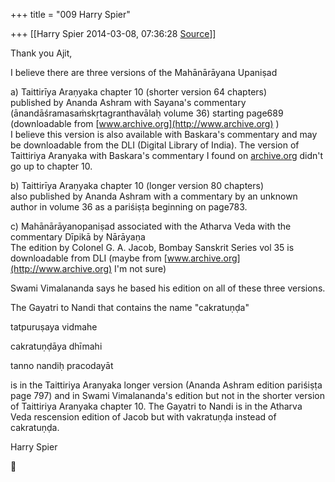 +++
title = "009 Harry Spier"

+++
[[Harry Spier	2014-03-08, 07:36:28 [Source](https://groups.google.com/g/samskrita/c/QNFPhuj73XE)]]



  

Thank you Ajit,  

I believe there are three versions of the Mahānārāyana Upaniṣad

  
a) Taittirīya Araṇyaka chapter 10 (shorter version 64 chapters)  
published by Ananda Ashram with Sayana's commentary (ānandāśramasaṁskṛtagranthavālaḥ volume 36) starting page689 (downloadable from [www.archive.org](http://www.archive.org) )  
I believe this version is also available with Baskara's commentary and may be downloadable from the DLI (Digital Library of India). The version of Taittiriya Aranyaka with Baskara's commentary I found on [archive.org](http://archive.org) didn't go up to chapter 10.  

b) Taittirīya Araṇyaka chapter 10 (longer version 80 chapters)  
also published by Ananda Ashram with a commentary by an unknown author in volume 36 as a pariśiṣṭa beginning on page783.  

c\) Mahānārāyanopaniṣad associated with the Atharva Veda with the commentary Dīpikā by Nārāyaṇa  
The edition by Colonel G. A. Jacob, Bombay Sanskrit Series vol 35 is downloadable from DLI (maybe from [www.archive.org](http://www.archive.org) I'm not sure)  

Swami Vimalananda says he based his edition on all of these three versions.

The Gayatri to Nandi that contains the name "cakratuṇḍa"

tatpuruṣaya vidmahe

cakratuṇḍāya dhīmahi

tanno nandiḥ pracodayāt

is in the Taittiriya Aranyaka longer version (Ananda Ashram edition
pariśiṣṭa page 797) and in Swami Vimalananda's edition but not in the shorter version of Taittiriya Aranyaka chapter 10. The Gayatri to Nandi is in the Atharva Veda rescension edition of Jacob but with vakratuṇḍa
instead of cakratuṇḍa.

Harry Spier  
  



